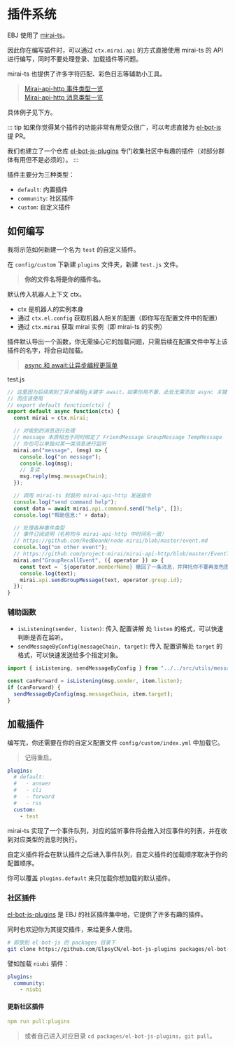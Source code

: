 # 插件系统

EBJ 使用了 [mirai-ts](https://github.com/YunYouJun/mirai-ts)。

因此你在编写插件时，可以通过 `ctx.mirai.api` 的方式直接使用 mirai-ts 的 API 进行编写，同时不要处理登录、加载插件等问题。

mirai-ts 也提供了许多字符匹配、彩色日志等辅助小工具。

> [Mirai-api-http 事件类型一览](https://github.com/project-mirai/mirai-api-http/blob/master/EventType.md)  
> [Mirai-api-http 消息类型一览](https://github.com/project-mirai/mirai-api-http/blob/master/MessageType.md)

具体例子见下方。

::: tip
如果你觉得某个插件的功能非常有用受众很广，可以考虑直接为 [el-bot-js](https://github.com/ElpsyCN/el-bot-js) 提 PR。

我们也建立了一个仓库 [el-bot-js-plugins](https://github.com/ElpsyCN/el-bot-js-plugins) 专门收集社区中有趣的插件（对部分群体有用但不是必须的）。
:::

插件主要分为三种类型：

- `default`: 内置插件
- `community`: 社区插件
- `custom`: 自定义插件

## 如何编写

我将示范如何新建一个名为 `test` 的自定义插件。

在 `config/custom` 下新建 `plugins` 文件夹，新建 `test.js` 文件。

> **你的文件名将是你的插件名。**

默认传入机器人上下文 ctx。

- ctx 是机器人的实例本身
- 通过 `ctx.el.config` 获取机器人相关的配置（即你写在配置文件中的配置）
- 通过 `ctx.mirai` 获取 mirai 实例（即 mirai-ts 的实例）

插件默认导出一个函数，你无需操心它的加载问题，只需后续在配置文件中写上该插件的名字，将会自动加载。

> [async 和 await:让异步编程更简单](https://developer.mozilla.org/zh-CN/docs/learn/JavaScript/%E5%BC%82%E6%AD%A5/Async_await)

test.js

```js
// 这里因为后续用到了异步编程g关键字 await，如果你用不着，此处无需添加 async 关键字。
// 而应该使用
// export default function(ctx) {
export default async function(ctx) {
  const mirai = ctx.mirai;

  // 对收到的消息进行处理
  // message 本质相当于同时绑定了 FriendMessage GroupMessage TempMessage
  // 你也可以单独对某一类消息进行监听
  mirai.on("message", (msg) => {
    console.log("on message");
    console.log(msg);
    // 复读
    msg.reply(msg.messageChain);
  });

  // 调用 mirai-ts 封装的 mirai-api-http 发送指令
  console.log("send command help");
  const data = await mirai.api.command.send("help", []);
  console.log("帮助信息:" + data);

  // 处理各种事件类型
  // 事件订阅说明（名称均与 mirai-api-http 中时间名一致）
  // https://github.com/RedBeanN/node-mirai/blob/master/event.md
  console.log("on other event");
  // https://github.com/project-mirai/mirai-api-http/blob/master/EventType.md#群消息撤回
  mirai.on("GroupRecallEvent", ({ operator }) => {
    const text = `${operator.memberName} 撤回了一条消息，并拜托你不要再发色图了。`;
    console.log(text);
    mirai.api.sendGroupMessage(text, operator.group.id);
  });
}
```

### 辅助函数

- `isListening(sender, listen)`: 传入 配置讲解 处 `listen` 的格式，可以快速判断是否在监听。
- `sendMessageByConfig(messageChain, target)`: 传入 配置讲解处 `target` 的格式，可以快速发送给多个指定对象。

```js
import { isListening, sendMessageByConfig } from "../../src/utils/message";

const canForward = isListening(msg.sender, item.listen);
if (canForward) {
  sendMessageByConfig(msg.messageChain, item.target);
}
```

## 加载插件

编写完，你还需要在你的自定义配置文件 `config/custom/index.yml` 中加载它。

> 记得重启。

```yaml
plugins:
  # default:
  #   - answer
  #   - cli
  #   - forward
  #   - rss
  custom:
    - test
```

mirai-ts 实现了一个事件队列，对应的监听事件将会推入对应事件的列表，并在收到对应类型的消息时执行。

自定义插件将会在默认插件之后进入事件队列，自定义插件的加载顺序取决于你的配置顺序。

你可以覆盖 `plugins.default` 来只加载你想加载的默认插件。

### 社区插件

[el-bot-js-plugins](https://github.com/ElpsyCN/el-bot-js-plugins) 是 EBJ 的社区插件集中地，它提供了许多有趣的插件。

同时也欢迎你为其提交插件，来给更多人使用。

```sh
# 即放到 el-bot-js 的 packages 目录下
git clone https://github.com/ElpsyCN/el-bot-js-plugins packages/el-bot-js-plugins
```

譬如加载 `niubi` 插件：

```yaml
plugins:
  community:
    - niubi
```

#### 更新社区插件

```yaml
npm run pull:plugins
```

> 或者自己进入对应目录 `cd packages/el-bot-js-plugins`，`git pull`。
